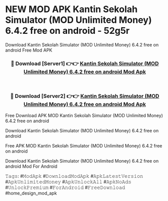 # NEW MOD APK Kantin Sekolah Simulator (MOD Unlimited Money) 6.4.2 free on android - 52g5r
Download Kantin Sekolah Simulator (MOD Unlimited Money) 6.4.2 free on android Free Mod APK

<div align="center">
<h3>🔴 Download [Server1] 👉👉 <a href="https://apk-comot.site?title=Kantin_Sekolah_Simulator_(MOD_Unlimited_Money)_6.4.2_free_on_android">Kantin Sekolah Simulator (MOD Unlimited Money) 6.4.2 free on android Mod Apk</a></h3><br>

<h3>🔴 Download [Server2] 👉👉 <a href="https://apk-comot.site?title=Kantin_Sekolah_Simulator_(MOD_Unlimited_Money)_6.4.2_free_on_android">Kantin Sekolah Simulator (MOD Unlimited Money) 6.4.2 free on android Mod Apk</a></h3>
</div>


Free Download APK MOD Kantin Sekolah Simulator (MOD Unlimited Money) 6.4.2 free on android

Download Kantin Sekolah Simulator (MOD Unlimited Money) 6.4.2 free on android 

Free APK MOD Kantin Sekolah Simulator (MOD Unlimited Money) 6.4.2 free on android 

Download Kantin Sekolah Simulator (MOD Unlimited Money) 6.4.2 free on android Mod For Android

𝚃𝚊𝚐𝚜: #𝙼𝚘𝚍𝙰𝚙𝚔 #𝙳𝚘𝚠𝚗𝚕𝚘𝚊𝚍𝙼𝚘𝚍𝙰𝚙𝚔 #𝙰𝚙𝚔𝙻𝚊𝚝𝚎𝚜𝚝𝚅𝚎𝚛𝚜𝚒𝚘𝚗 #𝙰𝚙𝚔𝚄𝚗𝚕𝚒𝚖𝚒𝚝𝚎𝚍𝙼𝚘𝚗𝚎𝚢 #𝙰𝚙𝚔𝚄𝚗𝚕𝚘𝚌𝚔𝙰𝚕𝚕 #𝙰𝚙𝚔𝙽𝚘𝙰𝚍𝚜 #𝚄𝚗𝚕𝚘𝚌𝚔𝙿𝚛𝚎𝚖𝚒𝚞𝚖 #𝙵𝚘𝚛𝙰𝚗𝚍𝚛𝚘𝚒𝚍 #𝙵𝚛𝚎𝚎𝙳𝚘𝚠𝚗𝚕𝚘𝚊𝚍 #home_design_mod_apk